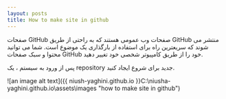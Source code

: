 ```yaml
---
layout: posts
title: How to make site in github
---
```




صفحات GitHub صفحات وب عمومی هستند که به راحتی از طریق GitHub منتشر می شوند که سریعترین راه برای استفاده از بارگذاری یک موضوع است. شما  می توانید محتوا و سبک صفحات GitHub خود را از طریق کامپیوتر شخصی خود تغییر دهید.

پس از ورود به سیستم ، یک repository جدید برای شروع ایجاد کنید.

![an image alt text]({{ niush-yaghini.github.io }}C:\niusha-yaghini.github.io\assets\images "how to make site in github")